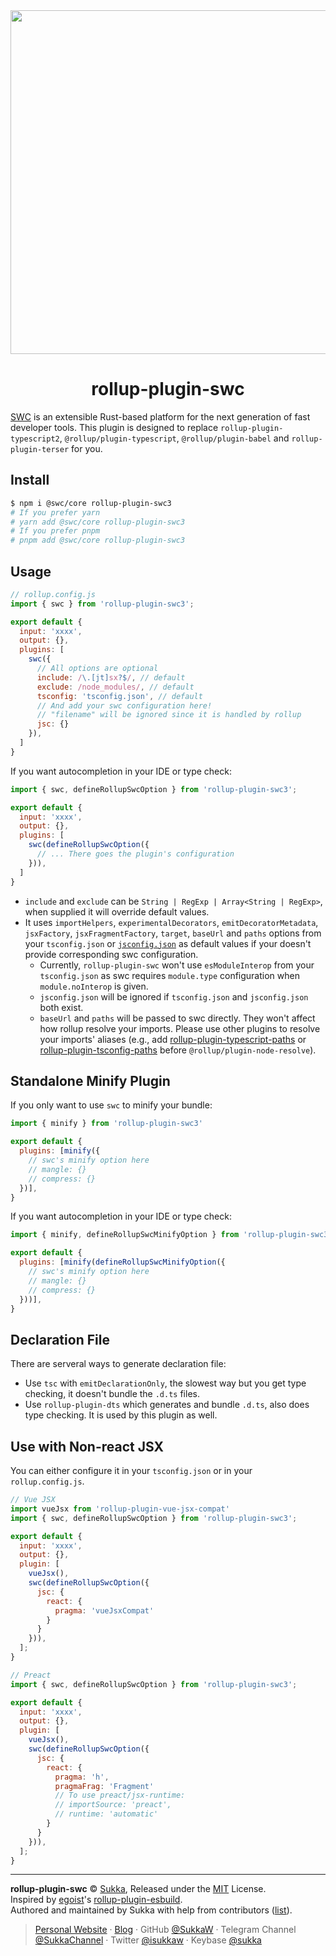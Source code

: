 
<div align="center">
  <img src="https://pic.skk.moe/file/sukkaw/gh/rollup-plugin-swc.png" width="550px">
</div>
<h1 align="center">rollup-plugin-swc</h1>

[SWC](https://swc.rs/) is an extensible Rust-based platform for the next generation of fast developer tools. This plugin is designed to replace `rollup-plugin-typescript2`, `@rollup/plugin-typescript`, `@rollup/plugin-babel` and `rollup-plugin-terser` for you.

## Install

```bash
$ npm i @swc/core rollup-plugin-swc3
# If you prefer yarn
# yarn add @swc/core rollup-plugin-swc3
# If you prefer pnpm
# pnpm add @swc/core rollup-plugin-swc3
```

## Usage

```js
// rollup.config.js
import { swc } from 'rollup-plugin-swc3';

export default {
  input: 'xxxx',
  output: {},
  plugins: [
    swc({
      // All options are optional
      include: /\.[jt]sx?$/, // default
      exclude: /node_modules/, // default
      tsconfig: 'tsconfig.json', // default
      // And add your swc configuration here!
      // "filename" will be ignored since it is handled by rollup
      jsc: {}
    }),
  ]
}
```

If you want autocompletion in your IDE or type check:

```js
import { swc, defineRollupSwcOption } from 'rollup-plugin-swc3';

export default {
  input: 'xxxx',
  output: {},
  plugins: [
    swc(defineRollupSwcOption({
      // ... There goes the plugin's configuration
    })),
  ]
}
```

- `include` and `exclude` can be `String | RegExp | Array<String | RegExp>`, when supplied it will override default values.
- It uses `importHelpers`, `experimentalDecorators`, `emitDecoratorMetadata`, `jsxFactory`, `jsxFragmentFactory`, `target`, `baseUrl` and `paths` options from your `tsconfig.json` or [`jsconfig.json`](https://code.visualstudio.com/docs/languages/jsconfig) as default values if your doesn't provide corresponding swc configuration.
  - Currently, `rollup-plugin-swc` won't use `esModuleInterop` from your `tsconfig.json` as swc requires `module.type` configuration when `module.noInterop` is given.
  - `jsconfig.json` will be ignored if `tsconfig.json` and `jsconfig.json` both exist.
  - `baseUrl` and `paths` will be passed to swc directly. They won't affect how rollup resolve your imports. Please use other plugins to resolve your imports' aliases (e.g., add [rollup-plugin-typescript-paths](https://www.npmjs.com/package/rollup-plugin-typescript-paths) or [rollup-plugin-tsconfig-paths](https://www.npmjs.com/package/rollup-plugin-tsconfig-paths) before `@rollup/plugin-node-resolve`).

## Standalone Minify Plugin

If you only want to use `swc` to minify your bundle:

```js
import { minify } from 'rollup-plugin-swc3'

export default {
  plugins: [minify({
    // swc's minify option here
    // mangle: {}
    // compress: {}
  })],
}
```

If you want autocompletion in your IDE or type check:

```js
import { minify, defineRollupSwcMinifyOption } from 'rollup-plugin-swc3'

export default {
  plugins: [minify(defineRollupSwcMinifyOption({
    // swc's minify option here
    // mangle: {}
    // compress: {}
  }))],
}
```

## Declaration File

There are serveral ways to generate declaration file:

- Use `tsc` with `emitDeclarationOnly`, the slowest way but you get type checking, it doesn't bundle the `.d.ts` files.
- Use `rollup-plugin-dts` which generates and bundle `.d.ts`, also does type checking. It is used by this plugin as well.

## Use with Non-react JSX

You can either configure it in your `tsconfig.json` or in your `rollup.config.js`.

```js
// Vue JSX
import vueJsx from 'rollup-plugin-vue-jsx-compat'
import { swc, defineRollupSwcOption } from 'rollup-plugin-swc3';

export default {
  input: 'xxxx',
  output: {},
  plugin: [
    vueJsx(),
    swc(defineRollupSwcOption({
      jsc: {
        react: {
          pragma: 'vueJsxCompat'
        }
      }
    })),
  ];
}
```

```js
// Preact
import { swc, defineRollupSwcOption } from 'rollup-plugin-swc3';

export default {
  input: 'xxxx',
  output: {},
  plugin: [
    vueJsx(),
    swc(defineRollupSwcOption({
      jsc: {
        react: {
          pragma: 'h',
          pragmaFrag: 'Fragment'
          // To use preact/jsx-runtime:
          // importSource: 'preact',
          // runtime: 'automatic'
        }
      }
    })),
  ];
}
```

----

**rollup-plugin-swc** © [Sukka](https://github.com/SukkaW), Released under the [MIT](./LICENSE) License.<br>
Inspired by [egoist](https://github.com/egoist)'s [rollup-plugin-esbuild](https://github.com/egoist/rollup-plugin-esbuild).<br>
Authored and maintained by Sukka with help from contributors ([list](https://github.com/SukkaW/rollup-plugin-swc/graphs/contributors)).

> [Personal Website](https://skk.moe) · [Blog](https://blog.skk.moe) · GitHub [@SukkaW](https://github.com/SukkaW) · Telegram Channel [@SukkaChannel](https://t.me/SukkaChannel) · Twitter [@isukkaw](https://twitter.com/isukkaw) · Keybase [@sukka](https://keybase.io/sukka)
